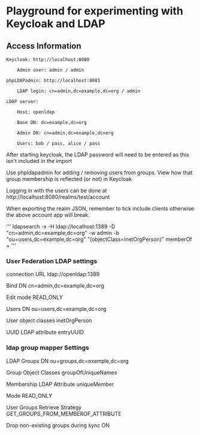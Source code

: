 # Playground for experimenting with Keycloak and LDAP

## Access Information

    Keycloak: http://localhost:8080

        Admin user: admin / admin

    phpLDAPadmin: http://localhost:8081

        LDAP login: cn=admin,dc=example,dc=org / admin

    LDAP server:

        Host: openldap

        Base DN: dc=example,dc=org

        Admin DN: cn=admin,dc=example,dc=org

        Users: bob / pass, alice / pass

After starting keycloak, the LDAP password will need to be entered as this isn't included in the import

Use phpldapadmin for adding / removing users from groups.
View how that group membership is reflected (or not) in Keycloak

Logging in with the users can be done at http://localhost:8080/realms/test/account


When exporting the realm JSON, remember to tick include clients otherwise the above account app will break.

'''
ldapsearch -x -H ldap://localhost:1389 -D "cn=admin,dc=example,dc=org" -w admin -b "ou=users,dc=example,dc=org" "(objectClass=inetOrgPerson)" memberOf +
'''

### User Federation LDAP settings
connection URL
ldap://openldap:1389

Bind DN cn=admin,dc=example,dc=org

Edit mode READ_ONLY

Users DN ou=users,dc=example,dc=org

User object classes inetOrgPerson

UUID LDAP attribute
entryUUID

### ldap group mapper Settings

LDAP Groups DN
ou=groups,dc=example,dc=org

Group Object Classes
groupOfUniqueNames

Membership LDAP Attribute
uniqueMember

Mode READ_ONLY

User Groups Retrieve Strategy
GET_GROUPS_FROM_MEMBEROF_ATTRIBUTE

Drop non-existing groups during sync
ON
